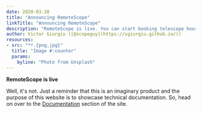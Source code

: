 ```yaml
---
date: 2020-03-28
title: "Announcing RemoteScope"
linkTitle: "Announcing RemoteScope"
description: "RemoteScope is live. You can start booking telescope hours. Enjoy!"
author: Victor Giurgiu ([@scopeguy](https://vgiurgiu.github.io/))
resources:
- src: "**.{png,jpg}"
  title: "Image #:counter"
  params:
    byline: "Photo from Unsplash"
---
```


**RemoteScope is live**

Well, it's not. Just a reminder that this is an imaginary product and the purpose of this website is to showcase technical documentation. So, head on over to the [Documentation](/docs/) section of the site.